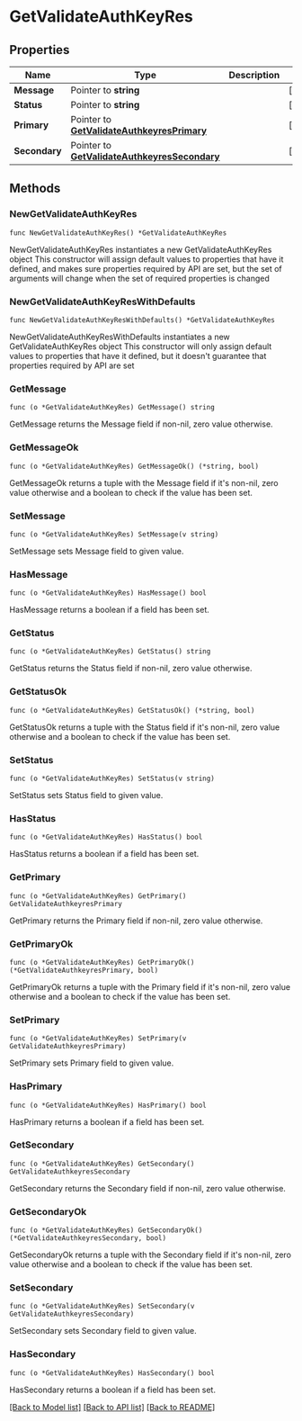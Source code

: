 # GetValidateAuthKeyRes

## Properties

Name | Type | Description | Notes
------------ | ------------- | ------------- | -------------
**Message** | Pointer to **string** |  | [optional] 
**Status** | Pointer to **string** |  | [optional] 
**Primary** | Pointer to [**GetValidateAuthkeyresPrimary**](GetValidateAuthkeyresPrimary.md) |  | [optional] 
**Secondary** | Pointer to [**GetValidateAuthkeyresSecondary**](GetValidateAuthkeyresSecondary.md) |  | [optional] 

## Methods

### NewGetValidateAuthKeyRes

`func NewGetValidateAuthKeyRes() *GetValidateAuthKeyRes`

NewGetValidateAuthKeyRes instantiates a new GetValidateAuthKeyRes object
This constructor will assign default values to properties that have it defined,
and makes sure properties required by API are set, but the set of arguments
will change when the set of required properties is changed

### NewGetValidateAuthKeyResWithDefaults

`func NewGetValidateAuthKeyResWithDefaults() *GetValidateAuthKeyRes`

NewGetValidateAuthKeyResWithDefaults instantiates a new GetValidateAuthKeyRes object
This constructor will only assign default values to properties that have it defined,
but it doesn't guarantee that properties required by API are set

### GetMessage

`func (o *GetValidateAuthKeyRes) GetMessage() string`

GetMessage returns the Message field if non-nil, zero value otherwise.

### GetMessageOk

`func (o *GetValidateAuthKeyRes) GetMessageOk() (*string, bool)`

GetMessageOk returns a tuple with the Message field if it's non-nil, zero value otherwise
and a boolean to check if the value has been set.

### SetMessage

`func (o *GetValidateAuthKeyRes) SetMessage(v string)`

SetMessage sets Message field to given value.

### HasMessage

`func (o *GetValidateAuthKeyRes) HasMessage() bool`

HasMessage returns a boolean if a field has been set.

### GetStatus

`func (o *GetValidateAuthKeyRes) GetStatus() string`

GetStatus returns the Status field if non-nil, zero value otherwise.

### GetStatusOk

`func (o *GetValidateAuthKeyRes) GetStatusOk() (*string, bool)`

GetStatusOk returns a tuple with the Status field if it's non-nil, zero value otherwise
and a boolean to check if the value has been set.

### SetStatus

`func (o *GetValidateAuthKeyRes) SetStatus(v string)`

SetStatus sets Status field to given value.

### HasStatus

`func (o *GetValidateAuthKeyRes) HasStatus() bool`

HasStatus returns a boolean if a field has been set.

### GetPrimary

`func (o *GetValidateAuthKeyRes) GetPrimary() GetValidateAuthkeyresPrimary`

GetPrimary returns the Primary field if non-nil, zero value otherwise.

### GetPrimaryOk

`func (o *GetValidateAuthKeyRes) GetPrimaryOk() (*GetValidateAuthkeyresPrimary, bool)`

GetPrimaryOk returns a tuple with the Primary field if it's non-nil, zero value otherwise
and a boolean to check if the value has been set.

### SetPrimary

`func (o *GetValidateAuthKeyRes) SetPrimary(v GetValidateAuthkeyresPrimary)`

SetPrimary sets Primary field to given value.

### HasPrimary

`func (o *GetValidateAuthKeyRes) HasPrimary() bool`

HasPrimary returns a boolean if a field has been set.

### GetSecondary

`func (o *GetValidateAuthKeyRes) GetSecondary() GetValidateAuthkeyresSecondary`

GetSecondary returns the Secondary field if non-nil, zero value otherwise.

### GetSecondaryOk

`func (o *GetValidateAuthKeyRes) GetSecondaryOk() (*GetValidateAuthkeyresSecondary, bool)`

GetSecondaryOk returns a tuple with the Secondary field if it's non-nil, zero value otherwise
and a boolean to check if the value has been set.

### SetSecondary

`func (o *GetValidateAuthKeyRes) SetSecondary(v GetValidateAuthkeyresSecondary)`

SetSecondary sets Secondary field to given value.

### HasSecondary

`func (o *GetValidateAuthKeyRes) HasSecondary() bool`

HasSecondary returns a boolean if a field has been set.


[[Back to Model list]](../README.md#documentation-for-models) [[Back to API list]](../README.md#documentation-for-api-endpoints) [[Back to README]](../README.md)


